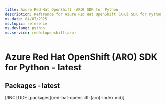 ```yaml
---
title: Azure Red Hat OpenShift (ARO) SDK for Python
description: Reference for Azure Red Hat OpenShift (ARO) SDK for Python
ms.date: 04/07/2025
ms.topic: reference
ms.devlang: python
ms.service: redhatopenshift(aro)
---
```

# Azure Red Hat OpenShift (ARO) SDK for Python - latest
## Packages - latest
[!INCLUDE [packages](red-hat-openshift-(aro\)-index.md)]